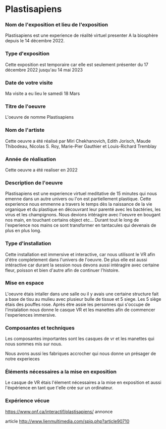 
<h1>Plastisapiens</h1>

<h3>Nom de l'exposition et lieu de l'exposition</h3>

Plastisapiens est une experience de réalité virtuel presenter A la biosphère depuis le 14 décembre 2022. 

<h3>Type d'exposition</h3>
Cette exposition est temporaire car elle est seulement présenter du 17 décembre 2022 jusqu'au 14 mai 2023

<h3>Date de votre visite</h3>
Ma visite a eu lieu le samedi 18 Mars

<h3>Titre de l'oeuvre</h3>
L'oeuvre de nomme Plastisapiens

<h3>Nom de l'artiste</h3>
Cette oeuvre a été réalisé par Miri Chekhanovich, Edith Jorisch, Maude Thibodeau, Nicolas S. Roy, Marie-Pier Gauthier et Louis-Richard Tremblay

<h3>Année de réalisation</h3>
Cette oeuvre a été realiser en 2022

<h3>Description de l'oeuvre</h3>

Plastisapiens est une experience virtuel meditative de 15 minutes qui nous emenne dans un autre univers ou l'on est partiellement plastique. Cette experience nous emmenne a travers le temps dès la naissance de la vie organique et du plastique en découvrant leur parenté avec les bactéries, les virus et les champignons. Nous devions intéragire avec l'oeuvre en bougant nos main, en touchant certains object etc... Durant tout le long de l'experience nos mains ce sont transformer en tantacules qui devenais de plus en plus long.

<h3>Type d'installation</h3>
Cette installation est immersive et interactive, car nous utilisont le VR afin d'étre completement dans l'univers de l'oeuvre. De plus elle est aussi intéractive car durant la session nous devons aussi intéragire avec certaine fleur, poisson et bien d'autre afin de continuer l'histoire. 

<h3>Mise en espace</h3>

L'oeuvre étais intaller dans une salle ou il y avais une certaine structure fait a base de tisu au mulieu avec plusieur bulle de tissue et 5 siege. Les 5 siège étais des pouffes rose. Après étre assie les personnes qui s'occupe de l'instalation nous donne le casque VR et les manettes afin de commencer l'experiences immersive. 

<h3>Composantes et techniques</h3>

Les composantes importantes sont les casques de vr et les manettes qui nous sommes mis sur nous.

Nous avons aussi les fabriques accrocher qui nous donne un présager de notre experieces

<h3>Éléments nécessaires a la mise en exposition</h3>

Le casque de VR étais l'élement nécessaires a la mise en exposition et aussi l'éxpérience en tant que t'elle crée sur un ordinateur.

<h3>Expérience vécue</h3>

https://www.onf.ca/interactif/plastisapiens/
annonce



article
http://www.lienmultimedia.com/spip.php?article90710
